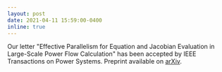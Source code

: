 ```yaml
---
layout: post
date: 2021-04-11 15:59:00-0400
inline: true
---
```


Our letter "Effective Parallelism for Equation and Jacobian Evaluation in Large-Scale Power Flow Calculation" has been accepted by IEEE Transactions on Power Systems. Preprint available on [arXiv](https://arxiv.org/abs/2011.11880).
